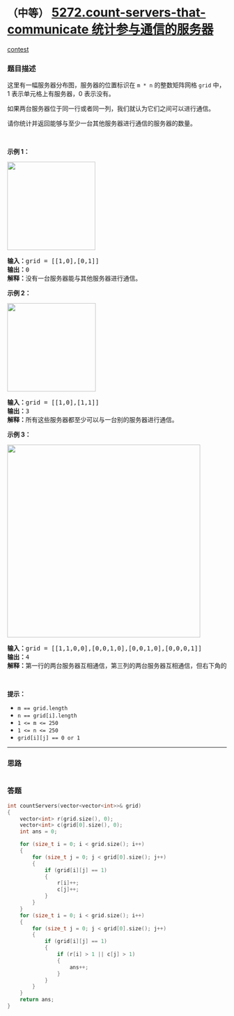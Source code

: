 # `（中等）` [5272.count-servers-that-communicate 统计参与通信的服务器](https://leetcode-cn.com/problems/count-servers-that-communicate/)

[contest](https://leetcode-cn.com/contest/weekly-contest-164/problems/count-servers-that-communicate/)

### 题目描述
<p>这里有一幅服务器分布图，服务器的位置标识在&nbsp;<code>m * n</code>&nbsp;的整数矩阵网格&nbsp;<code>grid</code>&nbsp;中，1 表示单元格上有服务器，0 表示没有。</p>

<p>如果两台服务器位于同一行或者同一列，我们就认为它们之间可以进行通信。</p>

<p>请你统计并返回能够与至少一台其他服务器进行通信的服务器的数量。</p>

<p>&nbsp;</p>

<p><strong>示例 1：</strong></p>

<p><img style="height: 203px; width: 202px;" src="https://assets.leetcode-cn.com/aliyun-lc-upload/uploads/2019/11/24/untitled-diagram-6.jpg" alt=""></p>

<pre><strong>输入：</strong>grid = [[1,0],[0,1]]
<strong>输出：</strong>0
<strong>解释：</strong>没有一台服务器能与其他服务器进行通信。</pre>

<p><strong>示例 2：</strong></p>

<p><strong><img style="height: 203px; width: 203px;" src="https://assets.leetcode-cn.com/aliyun-lc-upload/uploads/2019/11/24/untitled-diagram-4-1.jpg" alt=""></strong></p>

<pre><strong>输入：</strong>grid = [[1,0],[1,1]]
<strong>输出：</strong>3
<strong>解释：</strong>所有这些服务器都至少可以与一台别的服务器进行通信。
</pre>

<p><strong>示例 3：</strong></p>

<p><img style="height: 443px; width: 443px;" src="https://assets.leetcode-cn.com/aliyun-lc-upload/uploads/2019/11/24/untitled-diagram-1-3.jpg" alt=""></p>

<pre><strong>输入：</strong>grid = [[1,1,0,0],[0,0,1,0],[0,0,1,0],[0,0,0,1]]
<strong>输出：</strong>4
<strong>解释：</strong>第一行的两台服务器互相通信，第三列的两台服务器互相通信，但右下角的服务器无法与其他服务器通信。
</pre>

<p>&nbsp;</p>

<p><strong>提示：</strong></p>

<ul>
	<li><code>m == grid.length</code></li>
	<li><code>n == grid[i].length</code></li>
	<li><code>1 &lt;= m &lt;= 250</code></li>
	<li><code>1 &lt;= n &lt;= 250</code></li>
	<li><code>grid[i][j] == 0 or 1</code></li>
</ul>


---
### 思路
```
```



### 答题
``` C++
int countServers(vector<vector<int>>& grid)
{
    vector<int> r(grid.size(), 0);
    vector<int> c(grid[0].size(), 0);
    int ans = 0;

    for (size_t i = 0; i < grid.size(); i++)
    {
        for (size_t j = 0; j < grid[0].size(); j++)
        {
            if (grid[i][j] == 1)
            {
                r[i]++;
                c[j]++;
            }
        }
    }
    for (size_t i = 0; i < grid.size(); i++)
    {
        for (size_t j = 0; j < grid[0].size(); j++)
        {
            if (grid[i][j] == 1)
            {
                if (r[i] > 1 || c[j] > 1)
                {
                    ans++;
                }
            }
        }
    }
    return ans;
}
```




